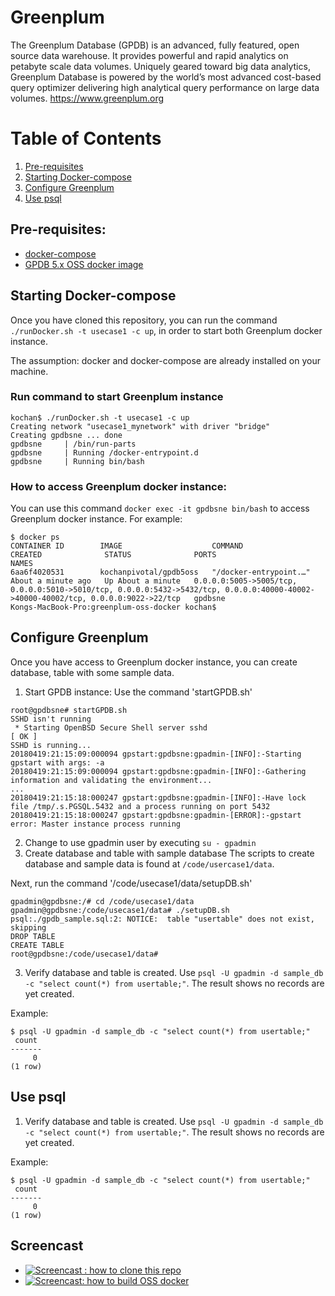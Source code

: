 #  Greenplum
The  Greenplum Database (GPDB) is an advanced, fully featured, open source data warehouse. It provides powerful and rapid analytics on petabyte scale data volumes. Uniquely geared toward big data analytics, Greenplum Database is powered by the world’s most advanced cost-based query optimizer delivering high analytical query performance on large data volumes.
<https://www.greenplum.org>

# Table of Contents
1. [Pre-requisites](#Pre-requisites)
2. [Starting Docker-compose](#Starting-Dockercompose)
3. [Configure Greenplum](#Configure-Greenplum)
4. [Use psql](#Use-psql)

## Pre-requisites:
- [docker-compose](http://docs.docker.com/compose)
- [GPDB 5.x OSS docker image](https://hub.docker.com/r/kochanpivotal/gpdb5oss/)

## Starting Docker-compose
Once you have cloned this repository, you can run the command  `./runDocker.sh -t usecase1 -c up`, in order to start both Greenplum docker instance.

The assumption: docker and docker-compose are already installed on your machine.

### Run command to start Greenplum instance
```
kochan$ ./runDocker.sh -t usecase1 -c up
Creating network "usecase1_mynetwork" with driver "bridge"
Creating gpdbsne ... done
gpdbsne     | /bin/run-parts
gpdbsne     | Running /docker-entrypoint.d
gpdbsne     | Running bin/bash
```

### How to access Greenplum docker instance:
You can use this command `docker exec -it gpdbsne bin/bash` to access Greenplum docker instance.
For example:
```
$ docker ps
CONTAINER ID        IMAGE                    COMMAND                  CREATED              STATUS              PORTS                                                                                                                                NAMES
6aa6f4020531        kochanpivotal/gpdb5oss   "/docker-entrypoint.…"   About a minute ago   Up About a minute   0.0.0.0:5005->5005/tcp, 0.0.0.0:5010->5010/tcp, 0.0.0.0:5432->5432/tcp, 0.0.0.0:40000-40002->40000-40002/tcp, 0.0.0.0:9022->22/tcp   gpdbsne
Kongs-MacBook-Pro:greenplum-oss-docker kochan$
```

## Configure Greenplum
Once you have access to Greenplum docker instance, you can create database, table with some sample data.

1. Start GPDB instance:
Use the command 'startGPDB.sh'
```
root@gpdbsne# startGPDB.sh
SSHD isn't running
 * Starting OpenBSD Secure Shell server sshd                             [ OK ]
SSHD is running...
20180419:21:15:09:000094 gpstart:gpdbsne:gpadmin-[INFO]:-Starting gpstart with args: -a
20180419:21:15:09:000094 gpstart:gpdbsne:gpadmin-[INFO]:-Gathering information and validating the environment...
...
20180419:21:15:18:000247 gpstart:gpdbsne:gpadmin-[INFO]:-Have lock file /tmp/.s.PGSQL.5432 and a process running on port 5432
20180419:21:15:18:000247 gpstart:gpdbsne:gpadmin-[ERROR]:-gpstart error: Master instance process running
```
2. Change to use gpadmin user by executing `su - gpadmin`
3. Create database and table with sample database
The scripts to create database and sample data is found at `/code/usercase1/data`.

Next, run the command '/code/usecase1/data/setupDB.sh'
```
gpadmin@gpdbsne:/# cd /code/usecase1/data
gpadmin@gpdbsne:/code/usecase1/data# ./setupDB.sh
psql:./gpdb_sample.sql:2: NOTICE:  table "usertable" does not exist, skipping
DROP TABLE
CREATE TABLE
root@gpdbsne:/code/usecase1/data#
```
3. Verify database and table is created.
Use `psql -U gpadmin -d sample_db -c "select count(*) from usertable;"`.  The result shows no records are yet created.

Example:
```
$ psql -U gpadmin -d sample_db -c "select count(*) from usertable;"
 count
-------
     0
(1 row)
```

## Use psql
1. Verify database and table is created.
Use `psql -U gpadmin -d sample_db -c "select count(*) from usertable;"`.  The result shows no records are yet created.

Example:
```
$ psql -U gpadmin -d sample_db -c "select count(*) from usertable;"
 count
-------
     0
(1 row)
```

## Screencast
* [![Screencast : how to clone this repo](https://asciinema.org/a/LIFWP2uK8jcyLHoPJkbO8zsos.svg)](https://asciinema.org/a/LIFWP2uK8jcyLHoPJkbO8zsos)
* [![Screencast: how to build OSS docker](https://asciinema.org/a/TQXTctfnTWjcybogq2n7TgHpM.svg)](https://asciinema.org/a/TQXTctfnTWjcybogq2n7TgHpM)
